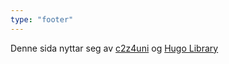 ```yaml
---
type: "footer"
---
```


Denne sida nyttar seg av <a href="https://oeysan.github.io/c2z4uni/">c2z4uni</a> 
og <a href="https://github.com/oeysan/hugo-library">Hugo Library</a>
<a href="https://github.com/oeysan/c2z4inn" id="github">
    <i class="lab la-github" title="Kjeldekode"></i>
</a>